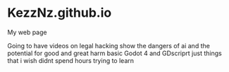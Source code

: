 # KezzNz.github.io
My web page

Going to have videos on legal hacking
show the dangers of ai and the potential for good and great harm
basic Godot 4 and GDscriprt just things that i wish didnt spend hours trying to learn
